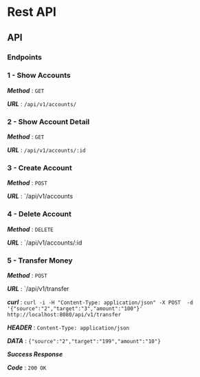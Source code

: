 # Rest API
## API
### Endpoints

### 1 - Show Accounts

***Method*** : `GET` 

***URL*** : `/api/v1/accounts/`


### 2 - Show Account Detail

***Method*** : `GET`

***URL*** : `/api/v1/accounts/:id`

### 3 - Create Account

***Method*** : `POST`

***URL*** : `/api/v1/accounts

### 4 - Delete Account

***Method*** : `DELETE`

***URL*** : `/api/v1/accounts/:id



### 5 - Transfer Money

***Method*** : `POST`

***URL*** : `/api/v1/transfer

***curl*** : ```curl -i -H "Content-Type: application/json" -X POST  -d '{"source":"2","target":"3","amount":"100"}'  http://localhost:8080/api/v1/transfer ```

***HEADER*** : `Content-Type: application/json`

***DATA*** : ```{"source":"2","target":"199","amount":"10"}```

***Success Response***

***Code*** : `200 OK`



